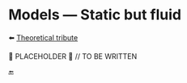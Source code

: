 # Models &mdash; Static but fluid

⬅️ [Theoretical tribute](https://github.com/Kyriosity/read-write/tree/main/README+/software/design/samples#Still-plain-models)

🚧 PLACEHOLDER 🚧
// TO BE WRITTEN

🔚
